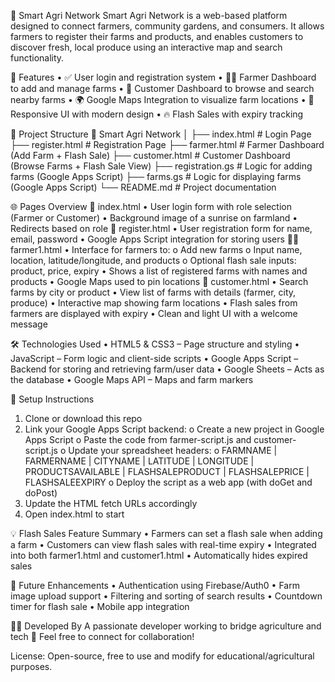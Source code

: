 🌾 Smart Agri Network
Smart Agri Network is a web-based platform designed to connect farmers, community gardens, and consumers. It allows farmers to register their farms and products, and enables customers to discover fresh, local produce using an interactive map and search functionality.

🚀 Features
• ✅ User login and registration system
• 👨‍🌾 Farmer Dashboard to add and manage farms
• 🛒 Customer Dashboard to browse and search nearby farms
• 🌍 Google Maps Integration to visualize farm locations
• 📱 Responsive UI with modern design
• 🔥 Flash Sales with expiry tracking

📁 Project Structure
📆 Smart Agri Network
│
├── index.html              # Login Page
├── register.html           # Registration Page
├── farmer.html            # Farmer Dashboard (Add Farm + Flash Sale)
├── customer.html          # Customer Dashboard (Browse Farms + Flash Sale View)
├── registration.gs       # Logic for adding farms (Google Apps Script)
├── farms.gs     # Logic for displaying farms (Google Apps Script)
└── README.md               # Project documentation

🌐 Pages Overview
🔐 index.html
• User login form with role selection (Farmer or Customer)
• Background image of a sunrise on farmland
• Redirects based on role
📝 register.html
• User registration form for name, email, password
• Google Apps Script integration for storing users
👨‍🌾 farmer1.html
• Interface for farmers to:
o Add new farms
o Input name, location, latitude/longitude, and products
o Optional flash sale inputs: product, price, expiry
• Shows a list of registered farms with names and products
• Google Maps used to pin locations
🛙 customer.html
• Search farms by city or product
• View list of farms with details (farmer, city, produce)
• Interactive map showing farm locations
• Flash sales from farmers are displayed with expiry
• Clean and light UI with a welcome message

🛠 Technologies Used
• HTML5 & CSS3 – Page structure and styling
• JavaScript – Form logic and client-side scripts
• Google Apps Script – Backend for storing and retrieving farm/user data
• Google Sheets – Acts as the database
• Google Maps API – Maps and farm markers

📌 Setup Instructions
1. Clone or download this repo
2. Link your Google Apps Script backend:
o Create a new project in Google Apps Script
o Paste the code from farmer-script.js and customer-script.js
o Update your spreadsheet headers:
o FARMNAME | FARMERNAME | CITYNAME | LATITUDE | LONGITUDE | PRODUCTSAVAILABLE | FLASHSALEPRODUCT | FLASHSALEPRICE | FLASHSALEEXPIRY
o Deploy the script as a web app (with doGet and doPost)
3. Update the HTML fetch URLs accordingly
4. Open index.html to start


💡 Flash Sales Feature Summary
• Farmers can set a flash sale when adding a farm
• Customers can view flash sales with real-time expiry
• Integrated into both farmer1.html and customer1.html
• Automatically hides expired sales

💪 Future Enhancements
• Authentication using Firebase/Auth0
• Farm image upload support
• Filtering and sorting of search results
• Countdown timer for flash sale
• Mobile app integration

👨‍💼 Developed By
A passionate developer working to bridge agriculture and tech 🌱 Feel free to connect for collaboration!

License: Open-source, free to use and modify for educational/agricultural purposes.